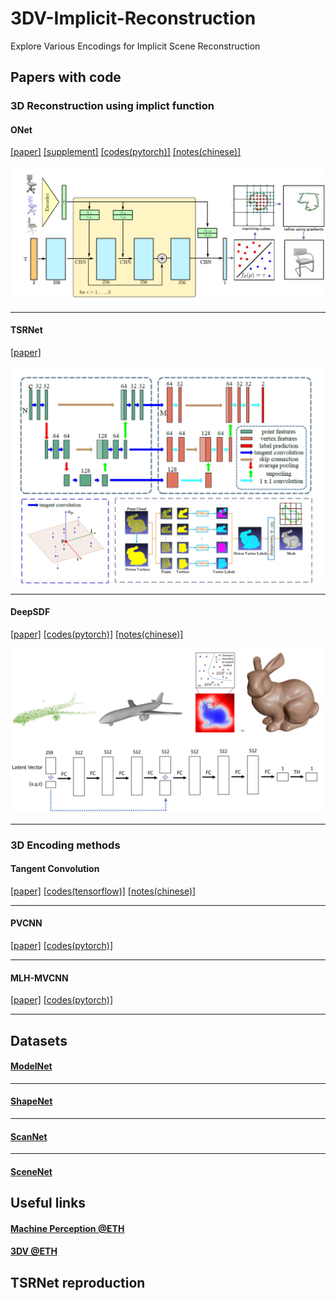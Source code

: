 # 3DV-Implicit-Reconstruction
Explore Various Encodings for Implicit Scene Reconstruction

## Papers with code

### 3D Reconstruction using implict function

#### ONet
[[paper]](https://github.com/YuePanEdward/3DV-Implicit-Reconstruction/blob/master/implict_reconstruction_literature/ONet.pdf)  [[supplement]](https://github.com/YuePanEdward/3DV-Implicit-Reconstruction/blob/master/implict_reconstruction_literature/ONet_supplementary.pdf) [[codes(pytorch)]](https://github.com/autonomousvision/occupancy_networks) [[notes(chinese)]](https://hideoninternet.github.io/2019/12/21/b040bbb5/)

![alt text](implict_reconstruction_literature/img/ONet-workflow.jpg)

------

#### TSRNet
[[paper]](https://github.com/YuePanEdward/3DV-Implicit-Reconstruction/blob/master/implict_reconstruction_literature/TSRNet.pdf)

![alt text](implict_reconstruction_literature/img/TSRNet-workflow.jpg)

------

#### DeepSDF
[[paper]](https://github.com/YuePanEdward/3DV-Implicit-Reconstruction/blob/master/implict_reconstruction_literature/DeepSDF.pdf) [[codes(pytorch)]](https://github.com/facebookresearch/DeepSDF) [[notes(chinese)]](https://www.jianshu.com/p/a5a068345804)

![alt text](implict_reconstruction_literature/img/DeepSDF-workflow.jpg) 

------

### 3D Encoding methods

#### Tangent Convolution
[[paper]](https://github.com/YuePanEdward/3DV-Implicit-Reconstruction/blob/master/implict_reconstruction_literature/Tangent-convolutions.pdf) [[codes(tensorflow)]](https://github.com/tatarchm/tangent_conv) [[notes(chinese)]](https://github.com/youkenhou/note-about-tangent_conv)

------

####  PVCNN
[[paper]](https://github.com/YuePanEdward/3DV-Implicit-Reconstruction/blob/master/implict_reconstruction_literature/PVCNN.pdf) [[codes(pytorch)]](https://github.com/mit-han-lab/pvcnn)

------

####  MLH-MVCNN
[[paper]](https://github.com/YuePanEdward/3DV-Implicit-Reconstruction/blob/master/implict_reconstruction_literature/MLH-MVCNN.pdf) [[codes(pytorch)]](https://github.com/krips89/mlh_mvcnn)

------

## Datasets

#### [ModelNet](http://modelnet.cs.princeton.edu/#)


------

#### [ShapeNet](https://www.shapenet.org/)


------

#### [ScanNet](http://www.scan-net.org/)


------

#### [SceneNet](https://robotvault.bitbucket.io/)


## Useful links

#### [Machine Perception @ETH](https://ait.ethz.ch/teaching/courses/2019-SS-Machine-Perception/)

#### [3DV @ETH](https://www.cvg.ethz.ch/teaching/3dvision/)

## TSRNet reproduction 
